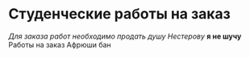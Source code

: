 # Студенческие работы на заказ
*Для заказа работ необходимо продать душу Нестерову*
**я не шучу**
Работы на заказ Афрюши бан
